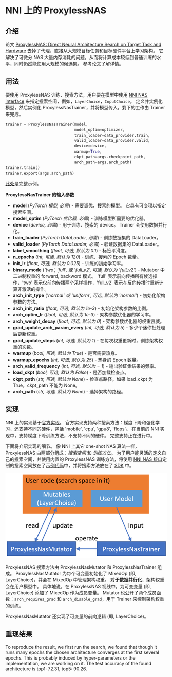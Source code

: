 # NNI 上的 ProxylessNAS

## 介绍

论文 [ProxylessNAS: Direct Neural Architecture Search on Target Task and Hardware](https://arxiv.org/pdf/1812.00332.pdf) 去掉了代理，直接从大规模目标任务和目标硬件平台上学习架构。 它解决了可微分 NAS 大量内存消耗的问题，从而将计算成本较低到普通训练的水平，同时仍然能使用大规模的候选集。 参考论文了解详情。

## 用法

要使用 ProxylessNAS 训练、搜索方法，用户要在模型中使用 [NNI NAS interface](NasGuide.md) 来指定搜索空间，例如，`LayerChoice`，`InputChoice`。 定义并实例化模型，然后实例化 ProxylessNasTrainer，并将模型传入，剩下的工作由 Trainer 来完成。
```python
trainer = ProxylessNasTrainer(model,
                              model_optim=optimizer,
                              train_loader=data_provider.train,
                              valid_loader=data_provider.valid,
                              device=device,
                              warmup=True,
                              ckpt_path=args.checkpoint_path,
                              arch_path=args.arch_path)
trainer.train()
trainer.export(args.arch_path)
```
[此处](https://github.com/microsoft/nni/tree/master/examples/nas/proxylessnas)是完整示例。

**ProxylessNasTrainer 的输入参数**

* **model** (*PyTorch 模型, 必需*) - 需要调优、搜索的模型。 它具有可变项以指定搜索空间。
* **model_optim** (*PyTorch 优化器, 必需*) - 训练模型所需要的优化器。
* **device** (*device, 必需*) - 用于训练、搜索的 device。 Trainer 会使用数据并行化。
* **train_loader** (*PyTorch DataLoader, 必需*) - 训练数据集的 DataLoader。
* **valid_loader** (*PyTorch DataLoader, 必需*) - 验证数据集的 DataLoader。
* **label_smoothing** (*float, 可选, 默认为 0.1*) - 标签平滑度。
* **n_epochs** (*int, 可选, 默认为 120*) - 训练、搜索的 Epoch 数量。
* **init_lr** (*float, 可选, 默认为 0.025*) - 训练的初始学习率。
* **binary_mode** (*'two', 'full', 或 'full_v2', 可选, 默认为 'full_v2'*) - Mutabor 中二进制权重的 forward, backword 模式。 'full' 表示前向传播所有候选操作，'two' 表示仅前向传播两个采样操作，'full_v2' 表示在反向传播时重新计算非激活的操作。
* **arch_init_type** (*'normal' 或 'uniform', 可选, 默认为 'normal'*) - 初始化架构参数的方法。
* **arch_init_ratio** (*float, 可选, 默认为 1e-3*) - 初始化架构参数的比例。
* **arch_optim_lr** (*float, 可选, 默认为 1e-3*) - 架构参数优化器的学习率。
* **arch_weight_decay** (*float, 可选, 默认为 0*) - 架构参数优化器的权重衰减。
* **grad_update_arch_param_every** (*int, 可选, 默认为 5*) - 多少个迷你批处理后更新权重。
* **grad_update_steps** (*int, 可选, 默认为 1*) - 在每次权重更新时，训练架构权重的次数。
* **warmup** (*bool, 可选, 默认为 True*) - 是否需要热身。
* **warmup_epochs** (*int, 可选, 默认为 25*) - 热身的 Epoch 数量。
* **arch_valid_frequency** (*int, 可选, 默认为 = 1*) - 输出验证集结果的频率。
* **load_ckpt** (*bool, 可选, 默认为 False*) - 是否加载检查点。
* **ckpt_path** (*str, 可选, 默认为 None*) - 检查点路径。如果 load_ckpt 为 True，ckpt_path 不能为 None。
* **arch_path** (*str, 可选, 默认为 None*) - 选择架构的路径。


## 实现

NNI 上的实现基于[官方实现](https://github.com/mit-han-lab/ProxylessNAS)。 官方实现支持两种搜索方法：梯度下降和强化学习，还支持不同的硬件，包括 'mobile', 'cpu', 'gpu8', 'flops'。 在当前的 NNI 实现中，支持梯度下降训练方法，不支持不同的硬件。 完整支持正在进行中。

下面将介绍实现的细节。 像 NNI 上其它 one-shot NAS 算法一样，ProxylessNAS 由两部分组成：*搜索空间* 和 *训练方法*。 为了用户能灵活的定义自己的搜索空间，并使用内置的 ProxylessNAS 训练方法，将使用 [NNI NAS 接口](NasGuide.md)定制的搜索空间放在了[示例代码](https://github.com/microsoft/nni/tree/master/examples/nas/proxylessnas)中，并将搜索方法放在了 [SDK](https://github.com/microsoft/nni/tree/master/src/sdk/pynni/nni/nas/pytorch/proxylessnas) 中。

![](../../img/proxylessnas.png)

ProxylessNAS 搜索方法由 ProxylessNasMutator 和 ProxylessNasTrainer 组成。 ProxylessNasMutator 为每个可变量初始化了 MixedOp (即, LayerChoice)，并会在 MixedOp 中管理架构权重。 **对于数据并行化**，架构权重会在用户模型中。 具体地说，在 ProxylessNAS 视线中，为可变变量 (即, LayerChoice) 添加了 MixedOp 作为成员变量。 Mutator 也公开了两个成员函数：`arch_requires_grad` 和 `arch_disable_grad`，用于 Trainer 来控制架构权重的训练。

ProxylessNasMutator 还实现了可变量的前向逻辑 (即, LayerChoice)。

## 重现结果

To reproduce the result, we first run the search, we found that though it runs many epochs the chosen architecture converges at the first several epochs. This is probably induced by hyper-parameters or the implementation, we are working on it. The test accuracy of the found architecture is top1: 72.31, top5: 90.26.

